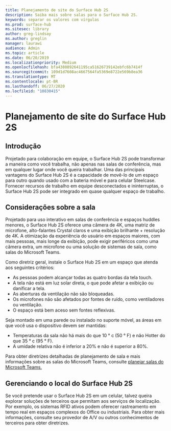 ```yaml
---
title: Planejamento de site do Surface Hub 2S
description: Saiba mais sobre salas para o Surface Hub 2S.
keywords: separar os valores com vírgulas
ms.prod: surface-hub
ms.sitesec: library
author: greg-lindsay
ms.author: greglin
manager: laurawi
audience: Admin
ms.topic: article
ms.date: 06/20/2019
ms.localizationpriority: Medium
ms.openlocfilehash: bfa4380892641195ca51626739142ebfc6b7414f
ms.sourcegitcommit: 109d1d7608ac4667564fa5369e8722e569b8ea36
ms.translationtype: MT
ms.contentlocale: pt-BR
ms.lasthandoff: 06/27/2020
ms.locfileid: "10830415"
---
```

# Planejamento de site do Surface Hub 2S

## Introdução

Projetado para colaboração em equipe, o Surface Hub 2S pode transformar a maneira como você trabalha, não apenas nas salas de conferência, mas em qualquer lugar onde você queira trabalhar. Uma das principais vantagens do Surface Hub 2S é a capacidade de movê-lo de um espaço para outro quando usado com a bateria móvel e para celular Steelcase. Fornecer recursos de trabalho em equipe desconectados e ininterruptas, o Surface Hub 2S pode ser integrado em quase qualquer espaço de trabalho.

## Considerações sobre a sala

Projetado para uso interativo em salas de conferência e espaços huddles menores, o Surface Hub 2S oferece uma câmera de 4K, uma matriz de microfone, alto-falantes Crystal claros e uma exibição brilhante + resolução de 4K. A otimização da experiência do usuário em espaços maiores, com mais pessoas, mais longe da exibição, pode exigir periféricos como uma câmera extra, um microfone ou uma solução de sistemas de sala, como salas do Microsoft Teams.

Como diretriz geral, instale o Surface Hub 2S em um espaço que atenda aos seguintes critérios:

- As pessoas podem alcançar todas as quatro bordas da tela touch.
- A tela não está em luz solar direta, o que pode afetar a exibição ou danificar a tela.
- As aberturas da ventilação não são bloqueadas.
- Os microfones não são afetados por fontes de ruído, como ventiladores ou ventilação.
- O espaço está bem aceso sem fontes reflexivas.

Seja montado em uma parede ou instalado no suporte móvel, as áreas em que você usa o dispositivo devem ser mantidas:

- Temperaturas da sala não há mais do que 10 ° c (50 ° F) e não Hotter do que 35 ° c (95 ° F).
- A umidade relativa não é inferior a 20% e não é superior a 80%.

Para obter diretrizes detalhadas de planejamento de sala e mais informações sobre as salas do Microsoft Teams, consulte [planejar salas do Microsoft Teams.](https://docs.microsoft.com/MicrosoftTeams/room-systems/skype-room-systems-v2-0)

## Gerenciando o local do Surface Hub 2S

Se você pretende usar o Surface Hub 2S em um celular, talvez queira explorar soluções de terceiros que permitam aos serviços de localização. Por exemplo, os sistemas RFID ativos podem oferecer rastreamento em tempo real em espaços complexos do Office ou industriais. Para obter mais informações, consulte seu provedor de A/V ou outros conhecimentos de terceiros para obter diretrizes.

